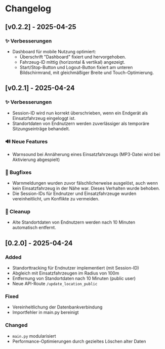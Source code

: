 # Changelog

## [v0.2.2] - 2025-04-25

### ✨ Verbesserungen
- Dashboard für mobile Nutzung optimiert:
  - Überschrift "Dashboard" fixiert und hervorgehoben.
  - Fahrzeug-ID mittig (horizontal & vertikal) angezeigt.
  - Start/Stop-Button und Logout-Button fixiert am unteren Bildschirmrand, mit gleichmäßiger Breite und Touch-Optimierung.

## [v0.2.1] - 2025-04-24

### ✨ Verbesserungen
- Session-ID wird nun korrekt überschrieben, wenn ein Endgerät als Einsatzfahrzeug eingeloggt ist.
- Standortdaten von Endnutzern werden zuverlässiger als temporäre Sitzungseinträge behandelt.

### 🔊 Neue Features
- Warnsound bei Annäherung eines Einsatzfahrzeugs (MP3-Datei wird bei Aktivierung abgespielt)

### 🐛 Bugfixes
- Warnmeldungen wurden zuvor fälschlicherweise ausgelöst, auch wenn kein Einsatzfahrzeug in der Nähe war. Dieses Verhalten wurde behoben.
- Die Session-IDs für Endnutzer und Einsatzfahrzeuge wurden vereinheitlicht, um Konflikte zu vermeiden.

### 🧹 Cleanup
- Alte Standortdaten von Endnutzern werden nach 10 Minuten automatisch entfernt.


## [0.2.0] - 2025-04-24

### Added
- Standorttracking für Endnutzer implementiert (mit Session-ID)
- Abgleich mit Einsatzfahrzeugen im Radius von 100m
- Entfernung von Standortdaten nach 10 Minuten (public user)
- Neue API-Route `/update_location_public`

### Fixed
- Vereinheitlichung der Datenbankverbindung
- Importfehler in main.py bereinigt

### Changed
- `main.py` modularisiert
- Performance-Optimierungen durch gezieltes Löschen alter Daten
